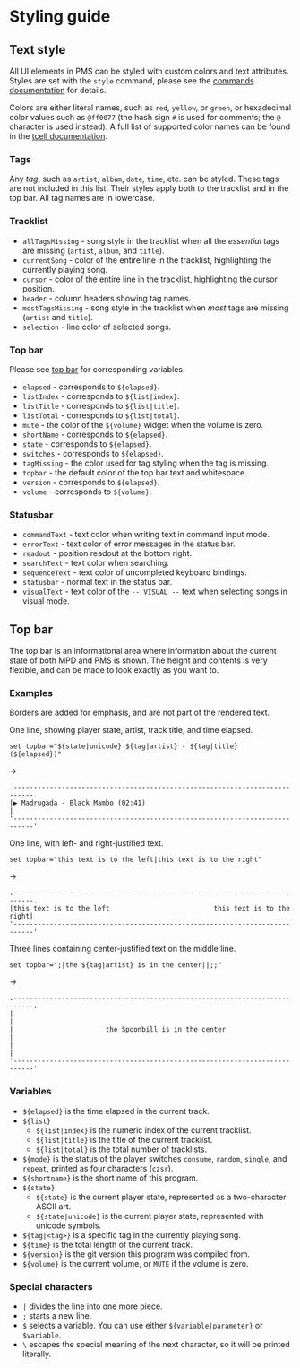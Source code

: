 # Styling guide

## Text style

All UI elements in PMS can be styled with custom colors and text attributes. Styles are set with the `style` command, please see the [commands documentation](commands.md#style) for details.

Colors are either literal names, such as `red`, `yellow`, or `green`, or hexadecimal color values such as `@ff0077` (the hash sign `#` is used for comments; the `@` character is used instead). A full list of supported color names can be found in the [tcell documentation](https://github.com/gdamore/tcell/blob/master/color.go#L820).

### Tags

Any _tag_, such as `artist`, `album`, `date`, `time`, etc. can be styled. These tags are not included in this list. Their styles apply both to the tracklist and in the top bar. All tag names are in lowercase.

### Tracklist

* `allTagsMissing` - song style in the tracklist when all the _essential_ tags are missing (`artist`, `album`, and `title`).
* `currentSong` - color of the entire line in the tracklist, highlighting the currently playing song.
* `cursor` - color of the entire line in the tracklist, highlighting the cursor position.
* `header` - column headers showing tag names.
* `mostTagsMissing` - song style in the tracklist when _most_ tags are missing (`artist` and `title`).
* `selection` - line color of selected songs.

### Top bar

Please see [top bar](#top-bar) for corresponding variables.

* `elapsed` - corresponds to `${elapsed}`.
* `listIndex` - corresponds to `${list|index}`.
* `listTitle` - corresponds to `${list|title}`.
* `listTotal` - corresponds to `${list|total}`.
* `mute` - the color of the `${volume}` widget when the volume is zero.
* `shortName` - corresponds to `${elapsed}`.
* `state` - corresponds to `${elapsed}`.
* `switches` - corresponds to `${elapsed}`.
* `tagMissing` - the color used for tag styling when the tag is missing.
* `topbar` - the default color of the top bar text and whitespace.
* `version` - corresponds to `${elapsed}`.
* `volume` - corresponds to `${volume}`.

### Statusbar

* `commandText` - text color when writing text in command input mode.
* `errorText` - text color of error messages in the status bar.
* `readout` - position readout at the bottom right.
* `searchText` - text color when searching.
* `sequenceText` - text color of uncompleted keyboard bindings.
* `statusbar` - normal text in the status bar.
* `visualText` - text color of the `-- VISUAL --` text when selecting songs in visual mode.


## Top bar

The top bar is an informational area where information about the current state
of both MPD and PMS is shown. The height and contents is very flexible, and can
be made to look exactly as you want to.

### Examples

Borders are added for emphasis, and are not part of the rendered text.

One line, showing player state, artist, track title, and time elapsed.

```
set topbar="${state|unicode} ${tag|artist} - ${tag|title} (${elapsed})"
```
→
```
.---------------------------------------------------------------------------.
|▶ Madrugada - Black Mambo (02:41)                                          |
'---------------------------------------------------------------------------'
```

One line, with left- and right-justified text.

```
set topbar="this text is to the left|this text is to the right"
```
→
```
.---------------------------------------------------------------------------.
|this text is to the left                          this text is to the right|
'---------------------------------------------------------------------------'
```

Three lines containing center-justified text on the middle line.

```
set topbar=";|the ${tag|artist} is in the center||;;"
```
→
```
.---------------------------------------------------------------------------.
|                                                                           |
|                       the Spoonbill is in the center                      |
|                                                                           |
'---------------------------------------------------------------------------'
```

### Variables

* `${elapsed}` is the time elapsed in the current track.
* `${list}`
    * `${list|index}` is the numeric index of the current tracklist.
    * `${list|title}` is the title of the current tracklist.
    * `${list|total}` is the total number of tracklists.
* `${mode}` is the status of the player switches `consume`, `random`, `single`, and `repeat`, printed as four characters (`czsr`).
* `${shortname}` is the short name of this program.
* `${state}`
    * `${state}` is the current player state, represented as a two-character ASCII art.
    * `${state|unicode}` is the current player state, represented with unicode symbols.
* `${tag|<tag>}` is a specific tag in the currently playing song.
* `${time}` is the total length of the current track.
* `${version}` is the git version this program was compiled from.
* `${volume}` is the current volume, or `MUTE` if the volume is zero.

### Special characters

* `|` divides the line into one more piece.
* `;` starts a new line.
* `$` selects a variable. You can use either `${variable|parameter}` or `$variable`.
* `\` escapes the special meaning of the next character, so it will be printed literally.
